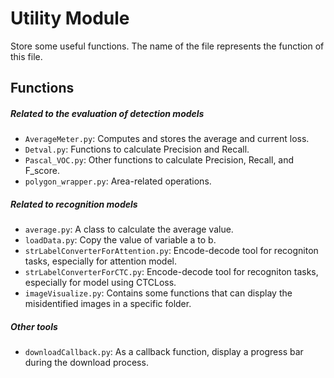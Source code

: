 # Utility Module
Store some useful functions.
The name of the file represents the function of this file.

## Functions

##### Related to the evaluation of detection models
- `AverageMeter.py`: Computes and stores the average and current loss.
- `Detval.py`: Functions to calculate Precision and Recall.
- `Pascal_VOC.py`: Other functions to calculate Precision, Recall, and F_score.
- `polygon_wrapper.py`: Area-related operations.

##### Related to recognition models
- `average.py`: A class to calculate the average value.
- `loadData.py`: Copy the value of variable a to b.
- `strLabelConverterForAttention.py`: Encode-decode tool for recogniton tasks, especially for attention model. 
- `strLabelConverterForCTC.py`: Encode-decode tool for recogniton tasks, especially for model using CTCLoss. 
- `imageVisualize.py`: Contains some functions that can display the misidentified images in a specific folder.

##### Other tools
- `downloadCallback.py`: As a callback function, display a progress bar during the download process.
